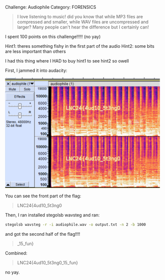 Challenge: Audiophile
Category: FORENSICS

> I love listening to music! did you know that while MP3 files are compressed and smaller, while WAV files are uncompressed and larger? Many people can't hear the difference but I certainly can!

I spent 100 points on this challenge!!!!! (no yay)

Hint1: theres something fishy in the first part of the audio
Hint2: some bits are less important than others

I had this thing where I HAD to buy hint1 to see hint2 so owell

First, I jammed it into audacity:

![Audactiy](./audacity.png)

You can see the front part of the flag:
>LNC24{4ud10_5t3ng0

Then, I ran installed stegolsb wavsteg and ran:
```sh
stegolsb wavsteg -r -i audiophile.wav -o output.txt -n 2 -b 1000
```
and got the second half of the flag!!!!

>_15_fun}

Combined:
>LNC24{4ud10_5t3ng0_15_fun}

no yay.
